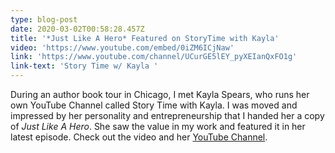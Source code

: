 ```yaml
---
type: blog-post
date: 2020-03-02T00:58:28.457Z
title: '*Just Like A Hero* Featured on StoryTime with Kayla'
video: 'https://www.youtube.com/embed/0iZM6ICjNaw'
link: 'https://www.youtube.com/channel/UCurGE5lEY_pyXEIanQxFO1g'
link-text: 'Story Time w/ Kayla '
---
```

During an author book tour in Chicago, I met Kayla Spears, who runs her own YouTube Channel called Story Time with Kayla. I was moved and impressed by her personality and entrepreneurship that I handed her a copy of *Just Like A Hero*. She saw the value in my work and featured it in her latest episode. Check out the video and her [YouTube Channel](https://www.youtube.com/channel/UCurGE5lEY_pyXEIanQxFO1g).
